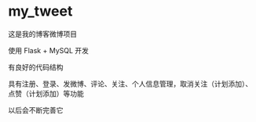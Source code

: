 # my_tweet

这是我的博客微博项目


使用 Flask + MySQL 开发


有良好的代码结构


具有注册、登录、发微博、评论、关注、个人信息管理，取消关注（计划添加）、点赞（计划添加）等功能



以后会不断完善它

